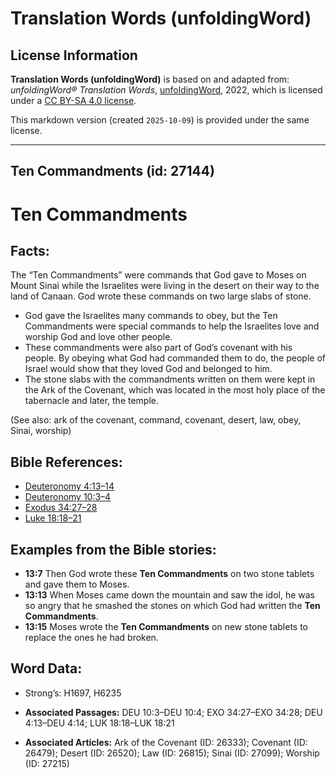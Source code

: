 # Translation Words (unfoldingWord)

## License Information

**Translation Words (unfoldingWord)** is based on and adapted from: _unfoldingWord® Translation Words_, [unfoldingWord](https://unfoldingword.org/utw), 2022, which is licensed under a [CC BY-SA 4.0 license](https://creativecommons.org/licenses/by-sa/4.0/legalcode.en).

This markdown version (created `2025-10-09`) is provided under the same license.



--------------------------------

## Ten Commandments (id: 27144)

Ten Commandments
================

Facts:
------

The “Ten Commandments” were commands that God gave to Moses on Mount Sinai while the Israelites were living in the desert on their way to the land of Canaan. God wrote these commands on two large slabs of stone.

* God gave the Israelites many commands to obey, but the Ten Commandments were special commands to help the Israelites love and worship God and love other people.
* These commandments were also part of God’s covenant with his people. By obeying what God had commanded them to do, the people of Israel would show that they loved God and belonged to him.
* The stone slabs with the commandments written on them were kept in the Ark of the Covenant, which was located in the most holy place of the tabernacle and later, the temple.

(See also: ark of the covenant, command, covenant, desert, law, obey, Sinai, worship)

Bible References:
-----------------

* [Deuteronomy 4:13–14](https://ref.ly/Deut4:13-Deut4:14)
* [Deuteronomy 10:3–4](https://ref.ly/Deut10:3-Deut10:4)
* [Exodus 34:27–28](https://ref.ly/Exod34:27-Exod34:28)
* [Luke 18:18–21](https://ref.ly/Luke18:18-Luke18:21)

Examples from the Bible stories:
--------------------------------

* **13:7** Then God wrote these **Ten Commandments** on two stone tablets and gave them to Moses.
* **13:13** When Moses came down the mountain and saw the idol, he was so angry that he smashed the stones on which God had written the **Ten Commandments**.
* **13:15** Moses wrote the **Ten Commandments** on new stone tablets to replace the ones he had broken.

Word Data:
----------

* Strong’s: H1697, H6235

* **Associated Passages:** DEU 10:3–DEU 10:4; EXO 34:27–EXO 34:28; DEU 4:13–DEU 4:14; LUK 18:18–LUK 18:21
* **Associated Articles:** Ark of the Covenant (ID: 26333); Covenant (ID: 26479); Desert (ID: 26520); Law (ID: 26815); Sinai (ID: 27099); Worship (ID: 27215)

